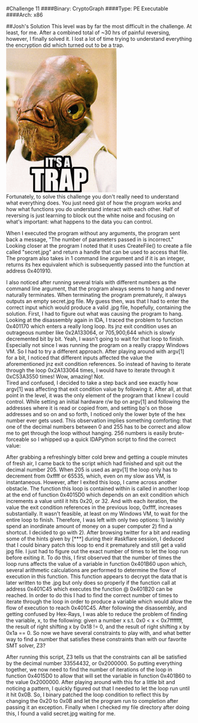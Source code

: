 #Challenge 11
####Binary: CryptoGraph
####Type: PE Executable
####Arch: x86

##Josh's Solution
This level was by far the most difficult in the challenge. At least, for me. After a combined total of ~30 hrs of painful reversing, however, I finally solved it. I lost a lot of time trying to understand everything the encryption did which turned out to be a trap.
<br><img src="imgs/trap.png" width="300"><br>
Fortunately, to solve this challenge you don't really need to understand what everything does. You just need gist of how the program works and how what functions you do understand interact with each other. Half of reversing is just learning to block out the white noise and focusing on what's important: what happens to the data you can control.
 
When I executed the program without any arguments, the program sent back a message, "The number of parameters passed in is incorrect." Looking closer at the program I noted that it uses CreateFile() to create a file called "secret.jpg" and return a handle that can be used to access that file. The program also takes in 1 command line argument and if it is an integer, returns its hex equivalent which is subsequently passed into the function at address 0x401910.



 
I also noticed after running several trials with different numbers as the command line argument, that the program always seems to hang and never naturally terminates. When terminating the program prematurely, it always outputs an empty secret.jpg file. My guess then, was that I had to enter the correct input which would produce a valid .jpg file, hopefully, containing the solution.
First, I had to figure out what was causing the program to hang. Looking at the disassembly again in IDA, I traced  the problem to function 0x401170 which enters a really long loop. Its jnz exit condition uses an outrageous number like 0x2A133064, or 705,900,644 which is slowly decremented bit by bit. Yeah, I wasn't going to wait for that loop to finish. Especially not since I was running the program on a really crappy Windows VM. So I had to try a different approach.
After playing around with argv[1] for a bit, I noticed that different inputs affected the value the aforementioned jnz exit condition references. So instead of having to iterate through the loop 0x2A133064 times, I would have to iterate through it 0xC53A3550 times! Wow, amazing! Not.  
Tired and confused, I decided to take a step back and see exactly how argv[1] was affecting that exit condition value by following it. After all, at that point in the level, it was the only element of the program that I knew I could control. While setting an initial hardware r/w bp on argv[1] and following the addresses where it is read or copied from, and setting bp's on those addresses and so on and so forth, I noticed only the lower byte of the hex number ever gets used. This observation implies something comforting: that one of the decimal numbers between 0 and 255 has to be correct and allow me to get through the loop without hanging.
256 numbers is easily brute-forceable so I whipped up a quick IDAPython script to find the correct value:

After grabbing a refreshingly bitter cold brew and getting a couple minutes of fresh air, I came back to the script which had finished and spit out the decimal number 205. When 205 is used as argv[1] the loop only has to decrement from 0xffff or 65535, which, even on my slow ass VM, is instantaneous. 
However, after I exited this loop, I came across another obstacle. The function this loop is contained within is called in another loop at the end of function 0x4015D0 which depends on an exit condition which increments a value until it hits 0x20, or 32. And with each iteration, the value the exit condition references in the previous loop, 0xffff, increases substantially. It wasn't feasible, at least on my Windows VM, to wait for the entire loop to finish. Therefore, I was left with only two options: 1) lavishly spend an inordinate amount of money on a super computer 2) find a shortcut. I decided to go with 2). 
After browsing twitter for a bit and reading some of the hints given by [***] during their #askflare session, I deduced that I could binary patch this loop to end it prematurely and still get a valid jpg file. I just had to figure out the exact number of times to let the loop run before exiting it. 
To do this, I first observed that the number of times the loop runs affects the value of a variable in function 0x401B60 upon which, several arithmetic calculations are performed to determine the flow of execution in this function. This function appears to decrypt the data that is later written to the .jpg but only does so properly if the function call at address 0x401C45 which executes the function @ 0x401B20 can be reached. In order to do this I had to find the correct number of times to iterate through the loop in order to produce a variable which would allow the flow of execution to reach 0x401C45.
After following the disassembly, and getting confused by Hex-Rays, I was able to reduce the problem of finding the variable, x, to the following: given a number x s.t. 0x0 < x < 0x7fffffff, the result of right shifting x by 0x18 != 0, and the result of right shifting x by 0x1a == 0. So now we have several constraints to play with, and what better way to find a number that satisfies these constraints than with our favorite SMT solver, Z3?

After running this script, Z3 tells us that the constraints can all be satisfied by the decimal number 33554432, or 0x2000000. So putting everything together, we now need to find the number of iterations of the loop in function 0x4015D0 to allow that will set the variable in function 0x401B60 to the value 0x2000000. After playing around with this for a little bit and noticing a pattern, I quickly figured out that I needed to let the loop run until it hit 0x0B. So, I binary patched the loop condition to reflect this by changing the 0x20 to 0x0B and let the program run to completion after passing it an exception. Finally when I checked my file directory after doing this, I found a valid secret.jpg waiting for me. 

